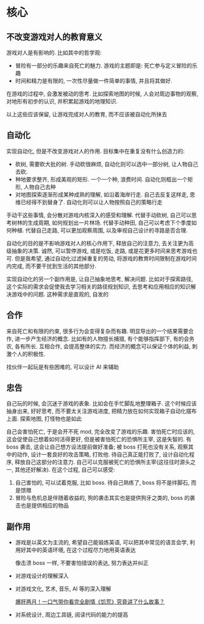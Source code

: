 # 核心

## 不改变游戏对人的教育意义

游戏对人是有影响的. 比如其中的哲学观:

- 冒险有一部分的乐趣来自死亡的魅力. 游戏的主题即是: 死亡参与定义冒险的乐趣
- 时间和精力是有限的, 一次性尽量做一件简单的事情, 并且将其做好.

在游戏的过程中, 会激发被动的思考. 比如探索地图的时候, 人会对周边事物的观察, 对地形有初步的认识, 并积累起游戏的地理知识.

以上这些应该保留, 让游戏完成对人的教育, 而不应该被自动化所抹去

## 自动化

实现自动化, 但是不改变游戏对人的作用. 目标集中在重复没有什么创造力的:

- 砍树, 需要砍大批的树. 手动砍很麻烦, 自动化则可以选中一部分树, 让人物自己去砍.
- 种地要求整齐, 形成美观的矩形. 一个一个种, 浪费时间. 自动化则框出一个矩形, 人物自己去种
- 对地图探索逐渐形成某种成熟的理解, 如沿着海岸行走. 自己去反复这样走, 思维已经得不到替身了. 自动化则可以让人物按照自己的策略行走

手动干这些事情, 会分散对游戏内核深入的感受和理解. 代替手动砍树, 自己可以思考树林的生成周期, 如何规划出一片林场. 代替手动种田, 自己可以考虑下个季度如何种植. 代替自己走路, 可以更加观察周围, 以及审视自己设计的寻路是否合理.

自动化的目的是不影响游戏对人的核心作用下, 释放自己的注意力, 去关注更为高级抽象的决策. 诚然, 可以暂停游戏, 或是吃饭, 走路, 或是花更多时间来思考游戏也可. 但是我希望, 通过自动化过滤掉重复的劳动, 将游戏的教育时间限制在游戏时间内完成, 而不要干扰到生活的其他部分.

实现自动化的另一个副作用是, 让自己抽象地思考, 解决问题. 比如对于探索路径, 这个实际的需求会促使我去学习相关的路径规划知识, 去思考和应用相应的知识解决游戏中的问题. 这种需求是直观的, 自发的

## 合作

来自死亡和有限的约束, 很多行为会变得复杂而有趣. 明显导出的一个结果需要合作, 进一步产生经济的概念. 比如有的人物擅长捕猎, 有个能够指挥部下, 有的会务农, 各有所长. 互相合作, 会提高整体的实力. 而经济的概念可以保证个体的利益, 刺激个人的积极性.

找伙伴一起玩是有些困难的, 可以设计 AI 来辅助

## 忠告

自己玩的时候, 会沉迷于游戏的表象. 比如会在手忙脚乱地整理箱子. 这个时候应该抽身出来, 好好思考, 而不要太关注游戏进度, 把精力放在如何实现箱子自动化摆布上面. 探索地图, 打怪物也是如此

自己会害怕死亡, 于是会开不死 mod, 完全改变了游戏的乐趣. 害怕死亡时应该的, 这会促使自己想着如何活得更好, 但是被害怕死亡的恐惧所主宰, 这是失智的. 有 boss 袭击, 这会让自己想方设法提前做好准备; 被 boss 打死也没有关系, 观察其中的动作, 设计一套良好的攻击策略, 打败他. 待自己真正能打败了, 设计自动化程序, 释放自己这部分的注意力. 自己可以克服被死亡的恐惧所主宰(这往往时源头之一, 其他还好解决). 在这个过程, 自己可以感受:

1. 自己害怕的, 可以试着克服, 比如 boss. 待自己熟练了, boss 将不是绊脚石, 而是馈赠
2. 冒险与危机总是伴随着收益的, 狗的袭击其实也是提供狗牙之类的, boss 的袭击也是提供相应的物品

## 副作用

- 游戏是以英文为主流的, 希望自己能锻炼英语, 可以把其中常见的语言会学, 利用好其中的英语环境, 在这个过程尽力地用英语表达

  像击溃 boss 一样, 不要害怕错误的表达, 努力表达并纠正

- 对游戏设计的理解深入

- 对游戏文化, 艺术, 音乐, AI 等的深入理解

  [爆肝两月！一口气带你看完全剧情《饥荒》究竟讲了什么故事？](https://www.bilibili.com/video/BV1Jc411p7oQ)

- 对系统设计, 周边工具链, 阅读代码的能力的提高
